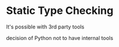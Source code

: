 # Static Type Checking

It's possible with 3rd party tools

decision of Python not to have internal tools